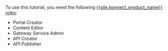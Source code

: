 To use this tutorial, you need the following [{{site.konnect_product_name}} roles](/konnect-platform/teams-and-roles/):
* Portal Creator
* Content Editor
* Gateway Service Admin
* API Creator
* API Publisher